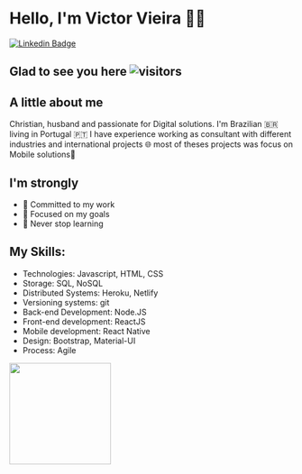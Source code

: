 # Hello, I'm Victor Vieira 👨‍💻

[![Linkedin Badge](https://img.shields.io/badge/-LinkedIn-blue?style=flat-square&logo=Linkedin&logoColor=white&link=https://www.linkedin.com/in/victorwvieira)](https://www.linkedin.com/in/victorwvieira)

## Glad to see you here ![visitors](https://visitor-badge.glitch.me/badge?page_id=${victorwvieira}.${victorwvieira})

## A little about me
Christian, husband and passionate for Digital solutions. I'm Brazilian 🇧🇷 living in Portugal 🇵🇹
I have experience working as consultant with different industries and international projects 🌐 most of theses projects was focus on Mobile solutions📱


## I'm strongly 
- 🎯 Committed to my work 
- 🧩 Focused on my goals
- 📖 Never stop learning


## My Skills:
- Technologies: Javascript, HTML, CSS
- Storage: SQL, NoSQL
- Distributed Systems: Heroku, Netlify
- Versioning systems: git
- Back-end Development: Node.JS
- Front-end development: ReactJS
- Mobile development: React Native
- Design: Bootstrap, Material-UI
- Process: Agile 

<img height="180em" src="https://github-readme-stats.vercel.app/api?username=victorwvieira&show_icons=true&hide_border=true&&count_private=true&include_all_commits=true" />
